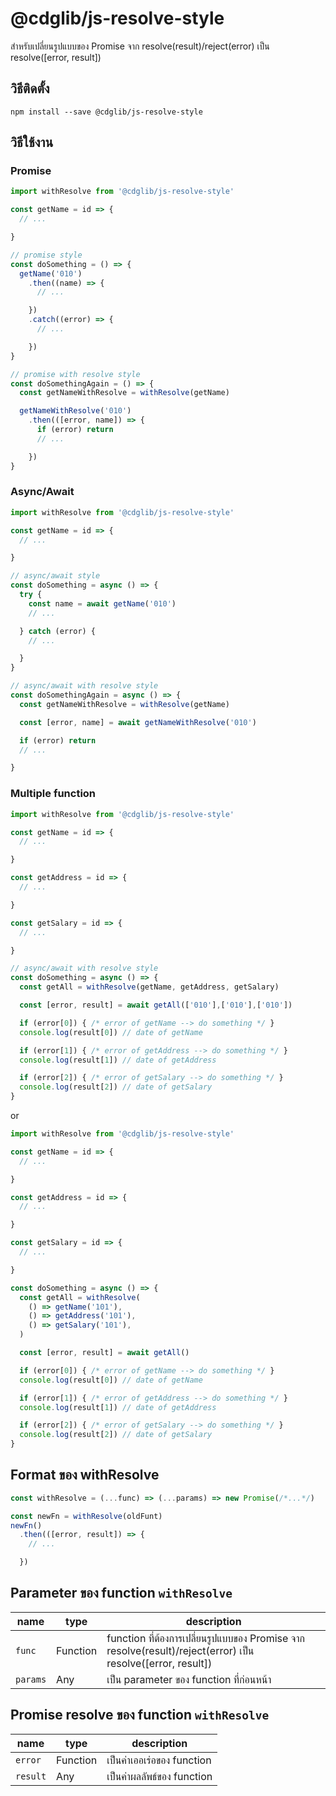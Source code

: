 # @cdglib/js-resolve-style

สำหรับเปลี่ยนรูปแบบของ Promise จาก resolve(result)/reject(error) เป็น resolve([error, result])

## วิธีติดตั้ง
```
npm install --save @cdglib/js-resolve-style
```

## วิธีใช้งาน
### Promise
```javascript
import withResolve from '@cdglib/js-resolve-style'

const getName = id => {
  // ...

}

// promise style
const doSomething = () => {
  getName('010')
    .then((name) => {
      // ...

    })
    .catch((error) => {
      // ...

    })
}

// promise with resolve style
const doSomethingAgain = () => {
  const getNameWithResolve = withResolve(getName)

  getNameWithResolve('010')
    .then(([error, name]) => {
      if (error) return
      // ...

    })
}
```

### Async/Await
```javascript
import withResolve from '@cdglib/js-resolve-style'

const getName = id => {
  // ...

}

// async/await style
const doSomething = async () => {
  try {
    const name = await getName('010')
    // ...

  } catch (error) {
    // ...

  }
}

// async/await with resolve style
const doSomethingAgain = async () => {
  const getNameWithResolve = withResolve(getName)

  const [error, name] = await getNameWithResolve('010')

  if (error) return
  // ...

}
```

### Multiple function
```javascript
import withResolve from '@cdglib/js-resolve-style'

const getName = id => {
  // ...

}

const getAddress = id => {
  // ...

}

const getSalary = id => {
  // ...

}

// async/await with resolve style
const doSomething = async () => {
  const getAll = withResolve(getName, getAddress, getSalary)

  const [error, result] = await getAll(['010'],['010'],['010'])

  if (error[0]) { /* error of getName --> do something */ }
  console.log(result[0]) // date of getName

  if (error[1]) { /* error of getAddress --> do something */ }
  console.log(result[1]) // date of getAddress

  if (error[2]) { /* error of getSalary --> do something */ }
  console.log(result[2]) // date of getSalary
}
```

or

```javascript
import withResolve from '@cdglib/js-resolve-style'

const getName = id => {
  // ...

}

const getAddress = id => {
  // ...

}

const getSalary = id => {
  // ...

}

const doSomething = async () => {
  const getAll = withResolve(
    () => getName('101'),
    () => getAddress('101'),
    () => getSalary('101'),
  )

  const [error, result] = await getAll()

  if (error[0]) { /* error of getName --> do something */ }
  console.log(result[0]) // date of getName

  if (error[1]) { /* error of getAddress --> do something */ }
  console.log(result[1]) // date of getAddress

  if (error[2]) { /* error of getSalary --> do something */ }
  console.log(result[2]) // date of getSalary
}
```

## Format ของ withResolve
```javascript
const withResolve = (...func) => (...params) => new Promise(/*...*/)

const newFn = withResolve(oldFunt)
newFn()
  .then(([error, result]) => {
    // ...

  })

```

## Parameter ของ function `withResolve`
name | type | description
---- | ---- | -----------
`func` | Function | function ที่ต้องการเปลี่ยนรูปแบบของ Promise จาก resolve(result)/reject(error) เป็น resolve([error, result])
`params` | Any | เป็น parameter ของ function ที่ก่อนหน้า

## Promise resolve ของ function `withResolve`
name | type | description
---- | ---- | -----------
`error` | Function | เป็นค่าเออเร่อของ function
`result` | Any | เป็นค่าผลลัพธ์ของ function

